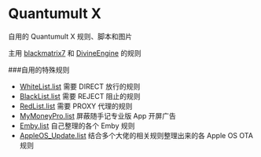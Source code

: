 # Quantumult X
自用的 Quantumult X 规则、脚本和图片

主用 [blackmatrix7](https://github.com/blackmatrix7/ios_rule_script/tree/master/rule/QuantumultX) 和 [DivineEngine](https://github.com/DivineEngine/Profiles/tree/master/Quantumult/Filter) 的规则

###自用的特殊规则
- [WhiteList.list](https://github.com/BlueGrave/QuantumultX/blob/master/Filter/WhiteList.list) 需要 DIRECT 放行的规则
- [BlackList.list](https://github.com/BlueGrave/QuantumultX/blob/master/Filter/BlackList.list) 需要 REJECT 阻止的规则
- [RedList.list](https://github.com/BlueGrave/QuantumultX/blob/master/Filter/RedList.list) 需要 PROXY 代理的规则
- [MyMoneyPro.list](https://github.com/BlueGrave/QuantumultX/blob/master/Filter/MyMoneyPro.list) 屏蔽随手记专业版 App 开屏广告
- [Emby.list](https://github.com/BlueGrave/QuantumultX/blob/master/Filter/Emby.list) 自己整理的各个 Emby 规则
- [AppleOS_Update.list](https://github.com/BlueGrave/QuantumultX/blob/master/Filter/AppleOS_Update.list) 结合多个大佬的相关规则整理出来的各 Apple OS OTA 规则